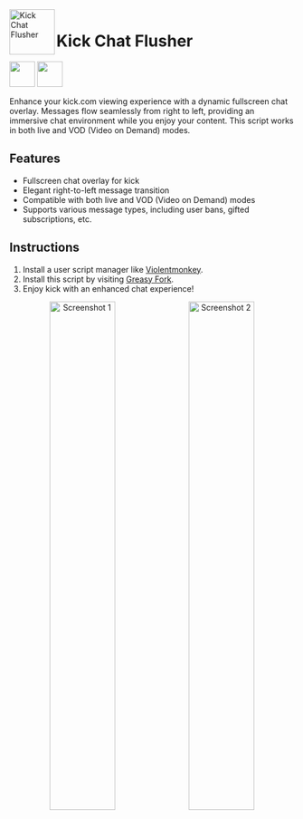 <img align="left" width="80" height="80" src="https://addons.mozilla.org/user-media/addon_icons/2818/2818320-128.png" alt="Kick Chat Flusher">

# Kick Chat Flusher

[<img src="https://extensionworkshop.com/assets/img/documentation/publish/get-the-addon-129x45px.8041c789.png" height="45px">](https://addons.mozilla.org/en-US/firefox/addon/kickchatflusher/) [<img src="https://storage.googleapis.com/web-dev-uploads/image/WlD8wC6g8khYWPJUsQceQkhXSlv1/UV4C4ybeBTsZt43U4xis.png" height="45px">](https://chrome.google.com/webstore/detail/kick-chat-flusher/cefplanllnmdnnhncpopljmcjnlafdke)

Enhance your kick.com viewing experience with a dynamic fullscreen chat overlay. Messages flow seamlessly from right to left, providing an immersive chat environment while you enjoy your content. This script works in both live and VOD (Video on Demand) modes.

## Features

- Fullscreen chat overlay for kick
- Elegant right-to-left message transition
- Compatible with both live and VOD (Video on Demand) modes
- Supports various message types, including user bans, gifted subscriptions, etc.

## Instructions

1. Install a user script manager like [Violentmonkey](https://violentmonkey.github.io/get-it/).
2. Install this script by visiting [Greasy Fork](https://greasyfork.org/en/scripts/476381-kick-com-fullscreen-chat-overlay).
3. Enjoy kick with an enhanced chat experience!

<p align="center">
  <img src="https://addons.mozilla.org/user-media/previews/full/288/288989.png" alt="Screenshot 1" width="48%" />
  <img src="https://addons.mozilla.org/user-media/previews/full/288/288995.png" alt="Screenshot 2" width="48%" />
</p>
